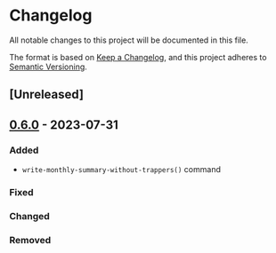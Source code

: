 # Changelog

All notable changes to this project will be documented in this file.

The format is based on [Keep a Changelog](https://keepachangelog.com/en/1.0.0/),
and this project adheres to [Semantic Versioning](https://semver.org/spec/v2.0.0.html).

## [Unreleased]

## [0.6.0] - 2023-07-31

### Added

- `write-monthly-summary-without-trappers()` command

### Fixed


### Changed

### Removed

[0.6.0]: https://github.com/IslasGECI/cat_data_tools/compare/v0.5.0...v0.6.0
